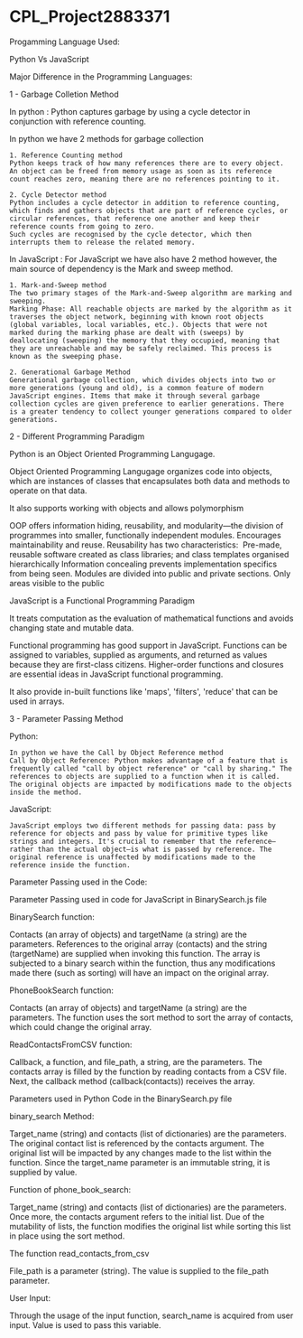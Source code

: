 # CPL_Project2883371
 

 Progamming Language Used:

Python   Vs  JavaScript

Major Difference in the Programming Languages:

1 - Garbage Colletion Method 

In python :
Python captures garbage by using a cycle detector in conjunction with reference counting.

In python we have 2 methods for garbage collection 

    1. Reference Counting method
    Python keeps track of how many references there are to every object.
    An object can be freed from memory usage as soon as its reference count reaches zero, meaning there are no references pointing to it.

    2. Cycle Detector method
    Python includes a cycle detector in addition to reference counting, which finds and gathers objects that are part of reference cycles, or circular references, that reference one another and keep their reference counts from going to zero.
    Such cycles are recognised by the cycle detector, which then interrupts them to release the related memory.

In JavaScript :
For JavaScript we have also have 2 method however, the main source of dependency is the Mark and sweep method.

    1. Mark-and-Sweep method   
    The two primary stages of the Mark-and-Sweep algorithm are marking and sweeping.
    Marking Phase: All reachable objects are marked by the algorithm as it traverses the object network, beginning with known root objects (global variables, local variables, etc.). Objects that were not marked during the marking phase are dealt with (sweeps) by deallocating (sweeping) the memory that they occupied, meaning that they are unreachable and may be safely reclaimed. This process is known as the sweeping phase.

    2. Generational Garbage Method
    Generational garbage collection, which divides objects into two or more generations (young and old), is a common feature of modern JavaScript engines. Items that make it through several garbage collection cycles are given preference to earlier generations. There is a greater tendency to collect younger generations compared to older generations.

2 - Different Programming Paradigm

Python is an Object Oriented Programming Langugage. 

Object Oriented Programming Langugage organizes code into objects, which are instances of classes that encapsulates both data and methods to operate on that data.

It also supports working with objects and allows polymorphism 

OOP offers information hiding, reusability, and modularity—the division of programmes into smaller, functionally independent modules.  Encourages maintainability and reuse. Reusability has two characteristics:  Pre-made, reusable software created as class libraries; and class templates organised hierarchically Information concealing prevents implementation specifics from being seen. Modules are divided into public and private sections.  Only areas visible to the public

JavaScript is a Functional Programming Paradigm

It treats computation as the evaluation of mathematical functions and avoids changing state and mutable data. 

Functional programming has good support in JavaScript. Functions can be assigned to variables, supplied as arguments, and returned as values because they are first-class citizens. Higher-order functions and closures are essential ideas in JavaScript functional programming.

It also provide in-built functions like 'maps', 'filters', 'reduce' that can be used in arrays.

3 - Parameter Passing Method

Python:

    In python we have the Call by Object Reference method
    Call by Object Reference: Python makes advantage of a feature that is frequently called "call by object reference" or "call by sharing." The references to objects are supplied to a function when it is called. The original objects are impacted by modifications made to the objects inside the method.

JavaScript:

    JavaScript employs two different methods for passing data: pass by reference for objects and pass by value for primitive types like strings and integers. It's crucial to remember that the reference—rather than the actual object—is what is passed by reference. The original reference is unaffected by modifications made to the reference inside the function.

Parameter Passing used in the Code:

Parameter Passing used in code for JavaScript in BinarySearch.js file

BinarySearch function:

Contacts (an array of objects) and targetName (a string) are the parameters.
References to the original array (contacts) and the string (targetName) are supplied when invoking this function.
The array is subjected to a binary search within the function, thus any modifications made there (such as sorting) will have an impact on the original array.

PhoneBookSearch function:

Contacts (an array of objects) and targetName (a string) are the parameters.
The function uses the sort method to sort the array of contacts, which could change the original array.

ReadContactsFromCSV function:

Callback, a function, and file_path, a string, are the parameters.
The contacts array is filled by the function by reading contacts from a CSV file. Next, the callback method (callback(contacts)) receives the array.


Parameters used in Python Code in the BinarySearch.py file

binary_search Method:

Target_name (string) and contacts (list of dictionaries) are the parameters.
The original contact list is referenced by the contacts argument. The original list will be impacted by any changes made to the list within the function.
Since the target_name parameter is an immutable string, it is supplied by value.

Function of phone_book_search:

Target_name (string) and contacts (list of dictionaries) are the parameters.
Once more, the contacts argument refers to the initial list. Due of the mutability of lists, the function modifies the original list while sorting this list in place using the sort method.

The function read_contacts_from_csv

File_path is a parameter (string).
The value is supplied to the file_path parameter.

User Input:

Through the usage of the input function, search_name is acquired from user input. Value is used to pass this variable.
